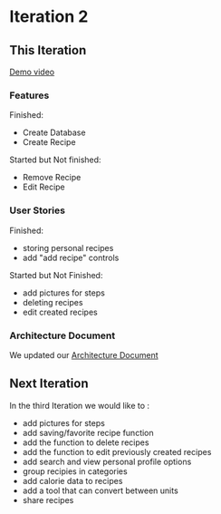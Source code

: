# Iteration 2

## This Iteration
[Demo video](https://www.youtube.com/watch?v=fMW_bwte2A0)

### Features
Finished:
- Create Database
- Create Recipe

Started but Not finished:
- Remove Recipe
- Edit Recipe

   
### User Stories
Finished:
- storing personal recipes 
- add "add recipe" controls

Started but Not Finished:
- add pictures for steps
- deleting recipes
- edit created recipes


### Architecture Document
We updated our [Architecture Document](ArchitectureDocumentation.md)

## Next Iteration
In the third Iteration we would like to :
- add pictures for steps
- add saving/favorite recipe function
- add the function to delete recipes
- add the function to edit previously created recipes
- add search and view personal profile options
- group recipies in categories
- add calorie data to recipes
- add a tool that can convert between units
- share recipes
